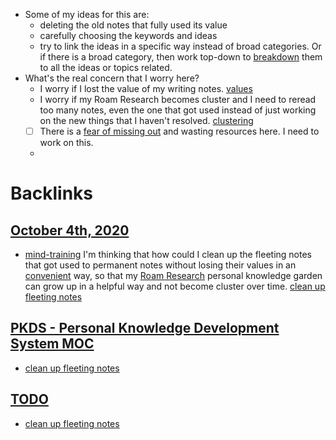 - Some of my ideas for this are:
    - deleting the old notes that fully used its value
    - carefully choosing the keywords and ideas
    - try to link the ideas in a specific way instead of broad categories. Or if there is a broad category, then work top-down to [breakdown](<breakdown.md>) them to all the ideas or topics related.
- What's the real concern that I worry here?
    - I worry if I lost the value of my writing notes. [values](<values.md>)
    - I worry if my Roam Research becomes cluster and I need to reread too many notes, even the one that got used instead of just working on the new things that I haven't resolved. [clustering](<clustering.md>)
    - [ ] There is a [fear of missing out](<fear of missing out.md>) and wasting resources here. I need to work on this. 
    - 

# Backlinks
## [October 4th, 2020](<October 4th, 2020.md>)
-  [mind-training](<mind-training.md>) I'm thinking that how could I clean up the fleeting notes that got used to permanent notes without losing their values in an [convenient](<convenient.md>) way, so that my [Roam Research](<Roam Research.md>) personal knowledge garden can grow up in a helpful way and not become cluster over time. [clean up fleeting notes](<clean up fleeting notes.md>)

## [PKDS - Personal Knowledge Development System MOC](<PKDS - Personal Knowledge Development System MOC.md>)
- [clean up fleeting notes](<clean up fleeting notes.md>)

## [TODO](<TODO.md>)
- [clean up fleeting notes](<clean up fleeting notes.md>)

